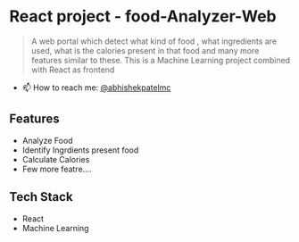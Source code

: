 # React project - food-Analyzer-Web

> A web portal which detect what kind of food , what ingredients are used, what is the calories present in that food and many more features similar to these. This is a Machine  Learning project combined with React as frontend

- 📫 How to reach me: [@abhishekpatelmc](https://www.linkedin.com/in/abhishekpatelmc/)

## Features 
- Analyze Food 
- Identify Ingrdients present food 
- Calculate Calories 
- Few more featre.... 

## Tech Stack 
- React 
- Machine Learning 


